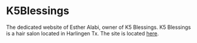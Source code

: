 # K5Blessings

The dedicated website of Esther Alabi, owner of K5 Blessings. K5 Blessings is a hair salon located in Harlingen Tx. The site is located [here](k5blessings.com).
